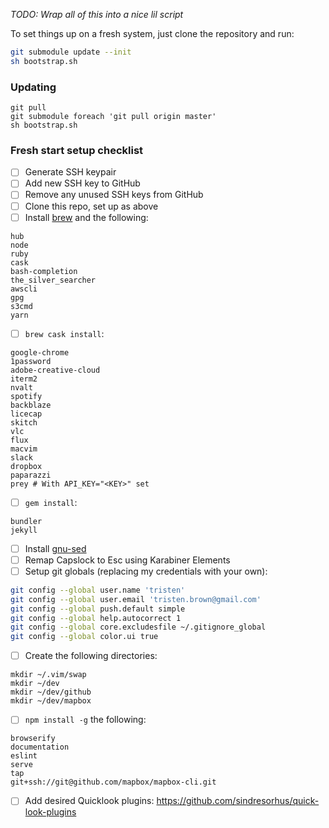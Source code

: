 _TODO: Wrap all of this into a nice lil script_

To set things up on a fresh system, just clone the repository and run:

``` sh
git submodule update --init
sh bootstrap.sh
```

### Updating

``` shell
git pull
git submodule foreach 'git pull origin master'
sh bootstrap.sh
```

### Fresh start setup checklist

- [ ] Generate SSH keypair
- [ ] Add new SSH key to GitHub
- [ ] Remove any unused SSH keys from GitHub
- [ ] Clone this repo, set up as above
- [ ] Install [brew](http://brew.sh/) and the following:

```
hub
node
ruby
cask
bash-completion
the_silver_searcher
awscli
gpg
s3cmd
yarn
```

- [ ] `brew cask install`:

```
google-chrome
1password
adobe-creative-cloud
iterm2
nvalt
spotify
backblaze
licecap
skitch
vlc
flux
macvim
slack
dropbox
paparazzi
prey # With API_KEY="<KEY>" set
```

- [ ] `gem install`:

```
bundler
jekyll
```

- [ ] Install [gnu-sed](https://sagebionetworks.jira.com/wiki/display/PLFM/Fixing+sed+on+OSx)
- [ ] Remap Capslock to Esc using Karabiner Elements
- [ ] Setup git globals (replacing my credentials with your own):

```sh
git config --global user.name 'tristen'
git config --global user.email 'tristen.brown@gmail.com'
git config --global push.default simple
git config --global help.autocorrect 1
git config --global core.excludesfile ~/.gitignore_global
git config --global color.ui true
```

- [ ] Create the following directories:

```
mkdir ~/.vim/swap
mkdir ~/dev
mkdir ~/dev/github
mkdir ~/dev/mapbox
```

- [ ] `npm install -g` the following:

```
browserify
documentation
eslint
serve
tap
git+ssh://git@github.com/mapbox/mapbox-cli.git
```

- [ ] Add desired Quicklook plugins: https://github.com/sindresorhus/quick-look-plugins
